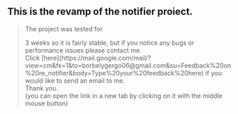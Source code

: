 ## This is the revamp of the notifier proiect.
>The project was tested for
><p id="pa"></p>
>3 weeks so it is fairly stable, but if you notice any bugs or performance issues please contact me.<br>
>Click [here](https://mail.google.com/mail/?view=cm&fs=1&to=borbelygergo06@gmail.com&su=Feedback%20on%20re_notifier&body=Type%20your%20feedback%20here) if you would like to send an email to me.<br>
>Thank you.<br>
>(you can open the link in a new tab by clicking on it with the middle mouse button)
<script>document.getElementById('pa').innerHTML = "Hello!"</script>
